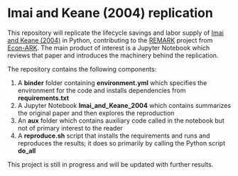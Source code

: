# Imai and Keane (2004) replication

This repository will replicate the lifecycle savings and labor supply of [Imai and Keane (2004)](https://onlinelibrary.wiley.com/doi/abs/10.1111/j.1468-2354.2004.00138.x) in Python, contributing to the [REMARK](https://github.com/econ-ark/REMARK) project from [Econ-ARK](https://github.com/econ-ark). The main product of interest is a Jupyter Notebook  which reviews that paper and introduces the machinery behind the replication.

The repository contains the following components:
1. A **binder** folder containing **environment.yml** which specifies the environment for the code and installs dependencies from **requirements.txt**
2. A Jupyter Notebook **Imai_and_Keane_2004** which contains summarizes the original paper and then explores the reproduction
3. An **aux** folder which contains auxiliary code called in the notebook but not of primary interest to the reader
4. A **reproduce.sh** script that installs the requirements and runs and reproduces the results; it does so primarily by calling the Python script **do_all**

This project is still in progress and will be updated with further results.